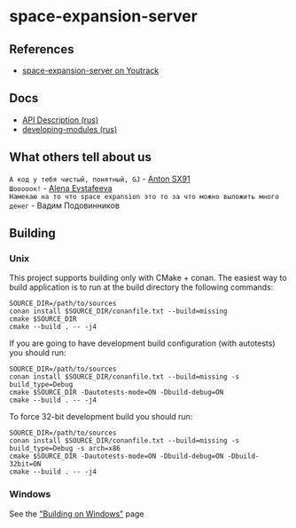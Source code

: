 # space-expansion-server
## References
  * [space-expansion-server on Youtrack](https://space-expansion.myjetbrains.com/youtrack/issues?q=project:%20space-expansion-server)

## Docs
  - [API Description (rus)](Doc/API.ru.md)
  - [developing-modules (rus)](Doc/developing-modules.ru.md)

## What others tell about us
```А код у тебя чистый, понятный, GJ``` - [Anton SX91](https://github.com/SX91)  
```Шооооок!``` - [Alena Evstafeeva](https://github.com/evstafeeva)  
```Намекаю на то что space expansion это то за что можно выложить много денег``` - Вадим Подовинников

## Building
### Unix
This project supports building only with CMake + conan.
The easiest way to build application is to run at the build directory the following commands:
```
SOURCE_DIR=/path/to/sources
conan install $SOURCE_DIR/conanfile.txt --build=missing
cmake $SOURCE_DIR
cmake --build . -- -j4
```

If you are going to have development build configuration (with autotests) you should run:
```
SOURCE_DIR=/path/to/sources
conan install $SOURCE_DIR/conanfile.txt --build=missing -s build_type=Debug
cmake $SOURCE_DIR -Dautotests-mode=ON -Dbuild-debug=ON
cmake --build . -- -j4
```

To force 32-bit development build you should run:
```
SOURCE_DIR=/path/to/sources
conan install $SOURCE_DIR/conanfile.txt --build=missing -s build_type=Debug -s arch=x86
cmake $SOURCE_DIR -Dautotests-mode=ON -Dbuild-debug=ON -Dbuild-32bit=ON
cmake --build . -- -j4
```

### Windows
See the ["Building on Windows"](Doc/building-on-windows.md) page

